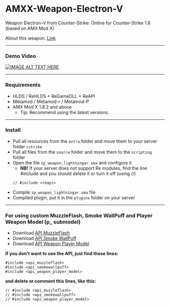 # AMXX-Weapon-Electron-V
Weapon Electron-V from Counter-Strike: Online for Counter-Strike 1.6 (based on AMX Mod X)

About this weapon: [Link](https://cso.fandom.com/wiki/Electron-V)

---
### Demo Video
[![IMAGE ALT TEXT HERE](https://img.youtube.com/vi/PPGSPTbuCkI/0.jpg)](https://youtu.be/PPGSPTbuCkI)

---
### Requirements
- HLDS / ReHLDS + ReGameDLL + ReAPI
- Metamod / Metamod-r / Metamod-P
- AMX Mod X 1.8.2 and above
  - Tip: Recommend using the latest versions.

---
### Install
- Pull all resources from the `extra` folder and move them to your server folder `cstrike`
- Pull all files from the `source` folder and move them to the `scripting` folder
- Open the file `zp_weapon_lightningar.sma` and configure it
  * **NB!** If your server does not support Re modules, find the line #include <reapi> and you should delete it or turn it off (using //)
  ```Pawn
  // #include <reapi>
  ```
- Compile `zp_weapon_lightningar.sma` file
- Compiled plugin, put it in the `plugins` folder on your server

---
### For using custom MuzzleFlash, Smoke WallPuff and Player Weapon Model (p_ submodel)
- Download [API MuzzleFlash](https://github.com/YoshiokaHaruki/AMXX-API-Muzzle-Flash)
- Download [API Smoke WallPuff](https://github.com/YoshiokaHaruki/AMXX-API-Smoke-WallPuff)
- Download [API Weapon Player Model](https://github.com/YoshiokaHaruki/AMXX-API-Weapon-Player-Model/)

**If you don't want to use the API, just find these lines:**
```Pawn
#include <api_muzzleflash>
#include <api_smokewallpuff>
#include <api_weapon_player_model>
```
**and delete or comment this lines, like this:**
```Pawn
// #include <api_muzzleflash>
// #include <api_smokewallpuff>
// #include <api_weapon_player_model>
```
